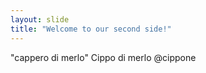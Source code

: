 ```yaml
---
layout: slide
title: "Welcome to our second side!"
---
```

"cappero di merlo" Cippo di merlo @cippone
